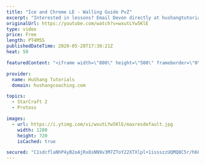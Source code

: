 ```yaml
---
title: "Ice and Chrome LE - Walling Guide PvZ"
excerpt: "Interested in lessons? Email Devon directly at hushangtutorials@outlook.com ------------------------------------------------------------------------------------------------------- Want to support HuShang Tutorials directly? Patreon is a website where you can contribute a monthly donation that will help"
originalUrl: https://youtube.com/watch?v=wxutLYw5KlE
type: video
price: Free
length: PT4M5S
publishedDateTime: 2020-05-28T17:38:21Z
heat: 50

featuredContent: "<iframe width=\"800\" height=\"500\" frameborder=\"0\" src=\"https://www.youtube.com/embed/wxutLYw5KlE\" allow=\"accelerometer; autoplay; encrypted-media; gyroscope; picture-in-picture\" allowfullscreen></iframe>"

provider:
  name: HuShang Tutorials
  domain: hushangcoaching.com

topics:
  - StarCraft 2
  - Protoss

images:
  - url: https://i.ytimg.com/vi/wxutLYw5KlE/maxresdefault.jpg
    width: 1280
    height: 720
    isCached: true

secured: "C1sdcflaNhP4yB2oAjRx8sNN9v3M7ZToY22XTXlpl+1issszzUQMQ8C5r/h68mtQhTNXhALkUt+IPBpmUmvYf8g0o0Yez5utyt2kMoT+5V1QGRxZyVN+nukTTMsxgLq349ZD8EZYTyaZy+IqR+htGTOPz7hLGLZa82uNq0hngBOQ1Y6woUMhBk5QFO1rWiw9OoG3qDKWpbPHdsacKnCvJBFDjzvkatupNgf2ne8JzFHLGZavwF7AGsD3XwqwTvfiRagt6YzzER8polnNTGNp7eS4UnHFKNU1uANG6u0dWcHHI7Mg+xi8d3umjqCsFPddR/DQLrl0cXq+CAx+gLqsFobmsYOnemDKlkHyVdYAUakVZz0uGCi89zvVFeR0SuIYD13RUZSKjAzRQKtpoUjsv9xcxTXQP0wd3Kdonm7HZ+c=;fH6K+PZze/9xsfLbmFsPUg=="
---
```


